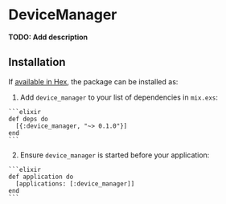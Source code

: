 # DeviceManager

**TODO: Add description**

## Installation

If [available in Hex](https://hex.pm/docs/publish), the package can be installed as:

  1. Add `device_manager` to your list of dependencies in `mix.exs`:

    ```elixir
    def deps do
      [{:device_manager, "~> 0.1.0"}]
    end
    ```

  2. Ensure `device_manager` is started before your application:

    ```elixir
    def application do
      [applications: [:device_manager]]
    end
    ```

